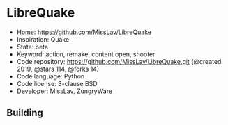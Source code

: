 # LibreQuake

- Home: https://github.com/MissLav/LibreQuake
- Inspiration: Quake
- State: beta
- Keyword: action, remake, content open, shooter
- Code repository: https://github.com/MissLav/LibreQuake.git (@created 2019, @stars 114, @forks 14)
- Code language: Python
- Code license: 3-clause BSD
- Developer: MissLav, ZungryWare

## Building
